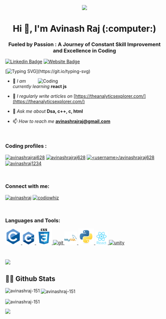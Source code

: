<p align="center">
  <img src="https://capsule-render.vercel.app/api?type=waving&color=gradient&text=Hi,I&nbsp;am&nbsp;Avinash&nbsp;Raj&height=100&section=header"/>
</p>

<h1 align="center">Hi 👋, I'm Avinash Raj (:computer:)</h1>

<h3 align="center">Fueled by Passion : A Journey of Constant Skill Improvement and Excellence in Coding</h3>

[![Linkedin Badge](https://img.shields.io/badge/-LinkedIn-0e76a8?style=flat-circle&logo=Linkedin&logoColor=white)](https://www.linkedin.com/in/avinash-raj-724945217/)
[![Website Badge](https://img.shields.io/badge/Website-3b5998?style=flat-circle&logo=google-chrome&logoColor=white)](https://theanalyticsexplorer.com/)

[![Typing SVG](https://readme-typing-svg.herokuapp.com?font=Fira+Code&pause=1000&width=435&lines=Nice+to+meet+you+!;I+am+Code+Enthusiast.)](https://git.io/typing-svg)

<img align="right" alt="Coding" width="400" src="https://media.tenor.com/rePDfDWO3XoAAAAd/hacking.gif" />


 - 🌱 *I am currently learning* **react js**
   
- 📝 *I regularly write articles on* [https://theanalyticsexplorer.com/](https://theanalyticsexplorer.com/)

- 💬 *Ask me about* **Dsa, c++, c, html**

- 📫 *How to reach me* **avinashrajraj@gmail.com**
<br>
<h3 align="left">Coding profiles : </h3>
<p align="left">
<a href="https://www.hackerrank.com/avinashrajraj628" target="blank"><img align="center" src="https://raw.githubusercontent.com/rahuldkjain/github-profile-readme-generator/master/src/images/icons/Social/hackerrank.svg" alt="avinashrajraj628" height="30" width="40" /></a>
<a href="https://www.leetcode.com/avinashrajraj628" target="blank"><img align="center" src="https://raw.githubusercontent.com/rahuldkjain/github-profile-readme-generator/master/src/images/icons/Social/leet-code.svg" alt="avinashrajraj628" height="30" width="40" /></a>
<a href="https://auth.geeksforgeeks.org/user/<username>/avinashrajraj628" target="blank"><img align="center" src="https://raw.githubusercontent.com/rahuldkjain/github-profile-readme-generator/master/src/images/icons/Social/geeks-for-geeks.svg" alt="<username>/avinashrajraj628" height="30" width="40" /></a>
<a href="https://www.codechef.com/users/avinashraj1234" target="blank"><img align="center" src="https://cdn.jsdelivr.net/npm/simple-icons@3.1.0/icons/codechef.svg" alt="avinashraj1234" height="30" width="40" /></a>
</p>
<br>
<h3 align="left">Connect with me: </h3>
<p  align="left">
<a href="https://linkedin.com/in/avinashraj" target="blank"><img align="center" src="https://raw.githubusercontent.com/rahuldkjain/github-profile-readme-generator/master/src/images/icons/Social/linked-in-alt.svg" alt="avinashraj" height="30" width="40" /></a>
<a href="https://www.youtube.com/c/codiowhiz" target="blank"><img align="center" src="https://raw.githubusercontent.com/rahuldkjain/github-profile-readme-generator/master/src/images/icons/Social/youtube.svg" alt="codiowhiz" height="30" width="40" /></a>
</p>
<br>
<h3 align="left">Languages and Tools:</h3>
<p align="left"> <a href="https://www.cprogramming.com/" target="_blank" rel="noreferrer"> <img src="https://raw.githubusercontent.com/devicons/devicon/master/icons/c/c-original.svg" alt="c" width="50" height="50"/> </a> <a href="https://www.w3schools.com/cpp/" target="_blank" rel="noreferrer"> <img src="https://raw.githubusercontent.com/devicons/devicon/master/icons/cplusplus/cplusplus-original.svg" alt="cplusplus" width="40" height="40"/> </a> <a href="https://www.w3schools.com/css/" target="_blank" rel="noreferrer"> <img src="https://raw.githubusercontent.com/devicons/devicon/master/icons/css3/css3-original-wordmark.svg" alt="css3" width="50" height="50"/> </a> <a href="https://git-scm.com/" target="_blank" rel="noreferrer"> <img src="https://www.vectorlogo.zone/logos/git-scm/git-scm-icon.svg" alt="git" width="50" height="50"/> </a> <a href="https://www.mysql.com/" target="_blank" rel="noreferrer"> <img src="https://raw.githubusercontent.com/devicons/devicon/master/icons/mysql/mysql-original-wordmark.svg" alt="mysql" width="40" height="40"/> </a> <a href="https://www.python.org" target="_blank" rel="noreferrer"> <img src="https://raw.githubusercontent.com/devicons/devicon/master/icons/python/python-original.svg" alt="python" width="50" height="50"/> </a> <a href="https://reactjs.org/" target="_blank" rel="noreferrer"> <img src="https://raw.githubusercontent.com/devicons/devicon/master/icons/react/react-original-wordmark.svg" alt="react" width="40" height="40"/> </a> <a href="https://unity.com/" target="_blank" rel="noreferrer"> <img src="https://www.vectorlogo.zone/logos/unity3d/unity3d-icon.svg" alt="unity" width="40" height="40"/> </a> </p>
<br>

<p align="left">
  <img src="https://quotes-github-readme.vercel.app/api?type=horizontal&theme=light&theme=dark)](https://github.com/piyushsuthar/github-readme-quotes" />
</p>

<!-- <h3 align="left"> Trophy :</h3>
<p align="left">
  <a href="https://github.com/ryo-ma/github-profile-trophy">
    <img style="margin: 100px;" src="https://github-profile-trophy.vercel.app/?username=avinashraj-151" alt="avinashraj-151" />
  </a>
</p> -->
## 👨‍💻 Github Stats
<p><img align="left" src="https://github-readme-stats.vercel.app/api/top-langs?username=avinashraj-151&show_icons=true&locale=en&layout=compact&theme=dark" alt="avinashraj-151" /></p>

<p>&nbsp;<img align="center" src="https://github-readme-stats.vercel.app/api?username=avinashraj-151&show_icons=true&locale=en&theme=dark" alt="avinashraj-151" /></p>

<p><img align="center" src="https://github-readme-streak-stats.herokuapp.com/?user=avinashraj-151&theme=dark" alt="avinashraj-151" /></p>
<p align="left">
  <img src="https://capsule-render.vercel.app/api?type=waving&color=gradient&height=100&section=footer"/>
</p>

